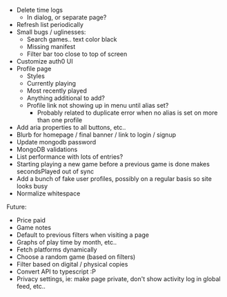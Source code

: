 - Delete time logs
  - In dialog, or separate page?
- Refresh list periodically
- Small bugs / uglinesses:
  - Search games.. text color black
  - Missing manifest
  - Filter bar too close to top of screen
- Customize auth0 UI
- Profile page
  - Styles
  - Currently playing
  - Most recently played
  - Anything additional to add?
  - Profile link not showing up in menu until alias set?
    - Probably related to duplicate error when no alias is set on more than one profile
- Add aria properties to all buttons, etc..
- Blurb for homepage / final banner / link to login / signup
- Update mongodb password
- MongoDB validations
- List performance with lots of entries?
- Starting playing a new game before a previous game is done makes secondsPlayed out of sync
- Add a bunch of fake user profiles, possibly on a regular basis so site looks busy
- Normalize whitespace

Future:

- Price paid
- Game notes
- Default to previous filters when visiting a page
- Graphs of play time by month, etc..
- Fetch platforms dynamically
- Choose a random game (based on filters)
- Filter based on digital / physical copies
- Convert API to typescript :P
- Privacy settings, ie: make page private, don't show activity log in global feed, etc..